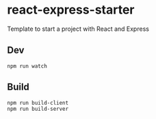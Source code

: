 # react-express-starter
Template to start a project with React and Express

## Dev
```
npm run watch
```

## Build
```
npm run build-client
npm run build-server
```
